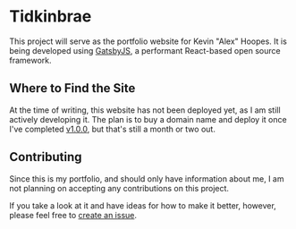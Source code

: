 # Tidkinbrae
This project will serve as the portfolio website for Kevin "Alex" Hoopes. It is being developed using [GatsbyJS](https://www.gatsbyjs.org/docs/), a performant React-based open source framework.

## Where to Find the Site
At the time of writing, this website has not been deployed yet, as I am still actively developing it. The plan is to buy a domain name and deploy it once I've completed [v1.0.0](https://github.com/ahoopes16/tidkinbrae/milestone/1), but that's still a month or two out.

## Contributing
Since this is my portfolio, and should only have information about me, I am not planning on accepting any contributions on this project.

If you take a look at it and have ideas for how to make it better, however, please feel free to [create an issue](https://github.com/ahoopes16/tidkinbrae/issues/new/choose).
